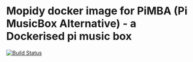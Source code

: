 # Mopidy docker image for PiMBA (Pi MusicBox Alternative) - a Dockerised pi music box

[![Build Status](https://travis-ci.org/endemics/pimba-mopidy.svg?branch=master)](https://travis-ci.org/endemics/pimba-mopidy)

